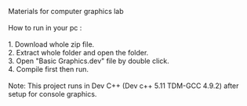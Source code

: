 Materials for computer graphics lab<br><br>
How to run in your pc :<br><br>
    1. Download whole zip file.<br>
    2. Extract whole folder and open the folder.<br>
    3. Open "Basic Graphics.dev" file by double click.<br>
    4. Compile first then run.<br><br>
Note: This project runs in Dev C++ (Dev c++ 5.11 TDM-GCC 4.9.2) after setup for console graphics.
